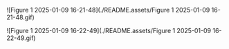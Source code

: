![Figure 1 2025-01-09 16-21-48](./README.assets/Figure 1 2025-01-09 16-21-48.gif)



![Figure 1 2025-01-09 16-22-49](./README.assets/Figure 1 2025-01-09 16-22-49.gif)